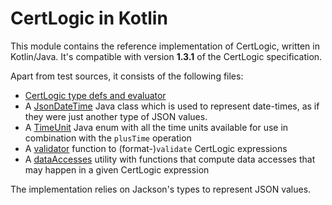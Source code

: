 # CertLogic in Kotlin

This module contains the reference implementation of CertLogic, written in Kotlin/Java.
It's compatible with version **1.3.1** of the CertLogic specification.

Apart from test sources, it consists of the following files:

* [CertLogic type defs and evaluator](./src/main/kotlin/eu/ehn/dcc/certlogic/certlogic.kt)
* A [JsonDateTime](./src/main/kotlin/eu/ehn/dcc/certlogic/JsonDateTime.java) Java class which is used to represent date-times, as if they were just another type of JSON values.
* A [TimeUnit](./src/main/kotlin/eu/ehn/dcc/certlogic/TimeUnit.java) Java enum with all the time units available for use in combination with the `plusTime` operation
* A [validator](./src/main/kotlin/eu/ehn/dcc/certlogic/validator.kt) function to (format-)`validate` CertLogic expressions
* A [dataAccesses](./src/main/kotlin/eu/ehn/dcc/certlogic/dataAccesses.kt) utility with functions that compute data accesses that may happen in a given CertLogic expression

The implementation relies on Jackson's types to represent JSON values.

